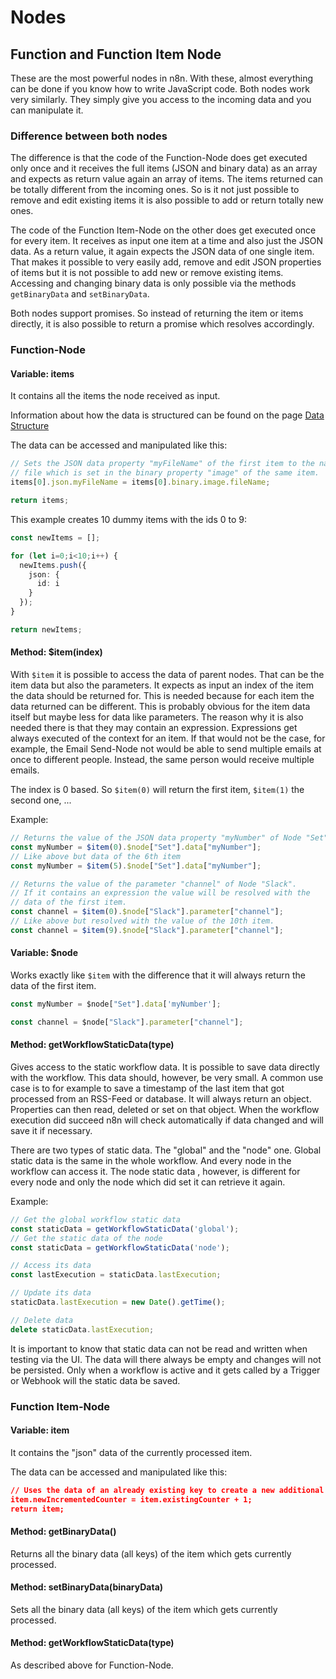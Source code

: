 # Nodes

## Function and Function Item Node

These are the most powerful nodes in n8n. With these, almost everything can be done if you know how to
write JavaScript code. Both nodes work very similarly. They simply give you access to the incoming data
and you can manipulate it.


### Difference between both nodes

The difference is that the code of the Function-Node does get executed only once and it receives the
full items (JSON and binary data) as an array and expects as return value again an array of items. The items
returned can be totally different from the incoming ones. So is it not just possible to remove and edit
existing items it is also possible to add or return totally new ones.

The code of the Function Item-Node on the other does get executed once for every item. It receives
as input one item at a time and also just the JSON data. As a return value, it again expects the JSON data
of one single item. That makes it possible to very easily add, remove and edit JSON properties of items
but it is not possible to add new or remove existing items. Accessing and changing binary data is only
possible via the methods `getBinaryData` and `setBinaryData`.

Both nodes support promises. So instead of returning the item or items directly, it is also possible to
return a promise which resolves accordingly.


### Function-Node

#### Variable: items

It contains all the items the node received as input.

Information about how the data is structured can be found on the page [Data Structure](data-structure.md)

The data can be accessed and manipulated like this:

```typescript
// Sets the JSON data property "myFileName" of the first item to the name of the
// file which is set in the binary property "image" of the same item.
items[0].json.myFileName = items[0].binary.image.fileName;

return items;
```

This example creates 10 dummy items with the ids 0 to 9:

```typescript
const newItems = [];

for (let i=0;i<10;i++) {
  newItems.push({
    json: {
      id: i
    }
  });
}

return newItems;
```


#### Method: $item(index)

With `$item` it is possible to access the data of parent nodes. That can be the item data but also
the parameters. It expects as input an index of the item the data should be returned for. This is
needed because for each item the data returned can be different. This is probably obvious for the
item data itself but maybe less for data like parameters. The reason why it is also needed there is
that they may contain an expression. Expressions get always executed of the context for an item.
If that would not be the case, for example, the Email Send-Node not would be able to send multiple
emails at once to different people. Instead, the same person would receive multiple emails.

The index is 0 based. So `$item(0)` will return the first item, `$item(1)` the second one, ...

Example:

```typescript
// Returns the value of the JSON data property "myNumber" of Node "Set" (first item)
const myNumber = $item(0).$node["Set"].data["myNumber"];
// Like above but data of the 6th item
const myNumber = $item(5).$node["Set"].data["myNumber"];

// Returns the value of the parameter "channel" of Node "Slack".
// If it contains an expression the value will be resolved with the
// data of the first item.
const channel = $item(0).$node["Slack"].parameter["channel"];
// Like above but resolved with the value of the 10th item.
const channel = $item(9).$node["Slack"].parameter["channel"];
```


#### Variable: $node

Works exactly like `$item` with the difference that it will always return the data of the first item.

```typescript
const myNumber = $node["Set"].data['myNumber'];

const channel = $node["Slack"].parameter["channel"];
```


#### Method: getWorkflowStaticData(type)

Gives access to the static workflow data.
It is possible to save data directly with the workflow. This data should, however, be very small.
A common use case is to for example to save a timestamp of the last item that got processed from
an RSS-Feed or database. It will always return an object. Properties can then read, deleted or
set on that object. When the workflow execution did succeed n8n will check automatically if data
changed and will save it if necessary.

There are two types of static data. The "global" and the "node" one. Global static data is the
same in the whole workflow. And every node in the workflow can access it. The node static data
, however, is different for every node and only the node which did set it can retrieve it again.

Example:

```typescript
// Get the global workflow static data
const staticData = getWorkflowStaticData('global');
// Get the static data of the node
const staticData = getWorkflowStaticData('node');

// Access its data
const lastExecution = staticData.lastExecution;

// Update its data
staticData.lastExecution = new Date().getTime();

// Delete data
delete staticData.lastExecution;
```

It is important to know that static data can not be read and written when testing via the UI.
The data will there always be empty and changes will not be persisted. Only when a workflow
is active and it gets called by a Trigger or Webhook will the static data be saved.



### Function Item-Node


#### Variable: item

It contains the "json" data of the currently processed item.

The data can be accessed and manipulated like this:

```json
// Uses the data of an already existing key to create a new additional one
item.newIncrementedCounter = item.existingCounter + 1;
return item;
```


#### Method: getBinaryData()

Returns all the binary data (all keys) of the item which gets currently processed.


#### Method: setBinaryData(binaryData)

Sets all the binary data (all keys) of the item which gets currently processed.


#### Method: getWorkflowStaticData(type)

As described above for Function-Node.
